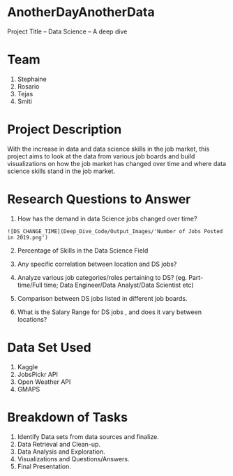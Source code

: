 # AnotherDayAnotherData
Project Title – Data Science – A deep dive 
# Team
  1.	Stephaine
  2.	Rosario
  3.	Tejas
  4.	Smiti
  
# Project Description

With the increase in data and data science skills in the job market, this project aims to look at the data from various job boards and build visualizations on how the job market has changed over time and where data science skills stand in the job market.

 #  Research Questions to Answer
  1.	How has the demand in data Science jobs changed over time? 
  
    ![DS_CHANGE_TIME](Deep_Dive_Code/Output_Images/'Number of Jobs Posted in 2019.png')
    
  2.	Percentage of Skills in the Data Science Field
  
  3.	Any specific correlation between location and DS jobs? 
  
  4.	Analyze various job categories/roles pertaining to DS? (eg. Part-time/Full time; Data Engineer/Data Analyst/Data Scientist etc) 
  
  5.	Comparison between DS jobs listed in different job boards. 
  
  6.	What is the Salary Range for DS jobs , and does it vary between locations? 

# Data Set Used
  1.	Kaggle
  2.	JobsPickr API
  3.    Open Weather API
  4.    GMAPS
  
#  Breakdown of Tasks 
  1.	Identify Data sets from data sources and finalize.
  2.	Data Retrieval and Clean-up.
  3.	Data Analysis and Exploration.
  4.	Visualizations and Questions/Answers.
  5.	Final Presentation.




